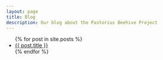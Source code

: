 ```yaml
---
layout: page
title: Blog
description: Our blog about the Pastorius Beehive Project
---
```


<ul>
  {% for post in site.posts %}
    <li>
      <a href="{{site.baseurl}}{{ post.url }}">{{ post.title }}</a>
    </li>
  {% endfor %}
</ul>
